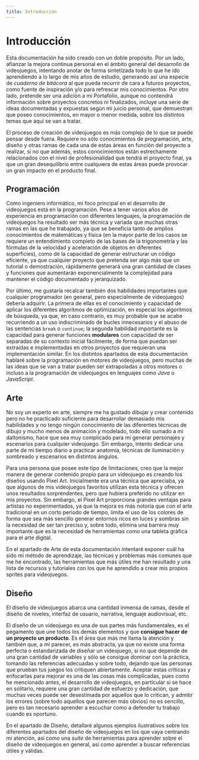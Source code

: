 ```yaml
---
title: Introducción
---
```


# Introducción

Esta documentación ha sido creado con un doble propósito. Por un lado, afianzar la mejora continua personal en el ámbito general del desarrollo de videojuegos, intentando anotar de forma sintetizada todo lo que he ido aprendiendo a lo largo de mis años de estudio, generando así una especie de _cuaderno de bitácora_ al que pueda recurrir de cara a futuros proyectos, como fuente de inspiración y/o para refrescar mis conocimientos. Por otro lado, pretende ser una adición a mi Portafolio, aunque no contendrá información sobre proyectos concretos ni finalizados, incluye una serie de ideas documentadas y expuestas según mi juicio personal, que demuestran que poseo conocimientos, en mayor o menor medida, sobre los distintos temas que aquí se van a tratar.

El proceso de creación de videojuegos es más complejo de lo que se puede pensar desde fuera. Requiere no sólo conocimientos de programación, arte, diseño y otras ramas de cada una de estas áreas en función del proyecto a realizar, si no que además, estos conocimientos están estrechamente relacionados con el nivel de profesionalidad que tendrá el proyecto final, ya que un gran desequilibrio entre cualquiera de estas áreas puede provocar un gran impacto en el producto final.

## Programación

Como ingeniero informático, mi foco principal en el desarrollo de videojuegos está en la programación. Pese a tener varios años de experiencia en programación con diferentes lenguajes, la programación de videojuegos ha resultado ser más técnica y variada que muchas otras ramas en las que he trabajado, ya que se beneficia tanto de amplios conocimientos de matemáticas y física (en la mayor parte de los casos se requiere un entendimiento completo de las bases de la trigonometría y las fórmulas de la velocidad y aceleración de objetos en diferentes superficies), como de la capacidad de generar estructurar un código eficiente, ya que cualquier proyecto que pretenda ser algo más que un tutorial o demostración, rápidamente generará una gran cantidad de clases y funciones que aumentarán exponencialmente la complejidad para mantener el código documentado y jerarquizado. 

Por último, me gustaría recalcar también dos habilidades importantes que cualquier programador (en general, pero especialmente de videojuegos) debería adquirir. La primera de ellas es el conocimiento y capacidad de aplicar los diferentes algoritmos de optimización, en especial los algoritmos de búsqueda, ya que, en caso contrario, es muy probable que se acabe recurriendo a un uso indiscriminado de bucles innecesarios y el abuso de las sentencias `break` o `continue`; la segunda habilidad importante es la capacidad para generar funciones **modulares** con capacidad de ser separadas de su contexto inicial fácilmente, de forma que puedan ser extraídas e implementadas en otros proyectos que requieran una implementación similar. En los distintos apartados de esta documentación hablaré sobre la programación en motores de videojuegos, pero muchas de las ideas que se van a tratar pueden ser extrapoladas a otros motores o incluso a la programación de videojuegos en lenguajes como _Java_ o _JavaScript_. 

## Arte

No soy un experto en arte, siempre me ha gustado dibujar y crear contenido pero no he practicado suficiente para desarrollar demasiado mis habilidades y no tengo ningún conocimiento de las diferentes técnicas de dibujo y mucho menos de animación y modelado, todo ello sumado a mi daltonismo, hace que sea muy complicado para mí generar personajes y escenarios para cualquier videojuego. Sin embargo, intento dedicar una parte de mi tiempo diario a practicar anatomía, técnicas de iluminación y sombreado y escenarios en distintos ángulos.

Para una persona que posee este tipo de limitaciones, creo que la mejor manera de generar contenido propio para un videojuego es creando los diseños usando Pixel Art. Inicialmente era una técnica que apreciaba, ya que algunos de mis videojuegos favoritos utilizan esta técnica y ofrecen unos resultados sorprendentes, pero que hubiera preferido no utilizar en mis proyectos. Sin embargo, el Pixel Art proporciona grandes ventajas para artistas no experimentados, ya que la mejora es más notoria que con el arte tradicional en un corto periodo de tiempo, limita el uso de los colores de forma que sea más sencillo generar entornos ricos en luces y sombras sin la necesidad de ser tan preciso y, sobre todo, elimina una barrera muy importante que es la necesidad de herramientas como una tableta gráfica para el arte digital. 

En el apartado de Arte de esta documentación intentaré exponer cuál ha sido mi método de aprendizaje, las técnicas y problemas más comunes que me he encontrado, las herramientas que más útiles me han resultado y una lista de recursos y tutoriales con los que he aprendido a crear mis propios sprites para videojuegos. 

## Diseño

El diseño de videojuegos abarca una cantidad inmensa de ramas, desde el diseño de niveles, interfaz de usuario, narrativa, lenguaje audiovisual, etc. 

El diseño de un videojuego es una de sus partes más fundamentales, es el pegamento que une todos los demás elementos y que **consigue hacer de un proyecto un producto**. Es el área que más me llama la atención y también que, a mi parecer, es más abstracta, ya que no existe una forma perfecta o estandarizada de diseñar un videojuego, si no que depende de una gran cantidad de variables y sólo se consigue dominar con la práctica, tomando las referencias adecuadas y sobre todo, dejando que las personas que prueban tus juegos los critiquen abiertamente. Aceptar estas críticas y enfocarlas para mejorar es una de las cosas más complicadas, pues como he mencionado antes, el desarrollo de videojuegos, en particular si se hace en solitario, requiere una gran cantidad de esfuerzo y dedicación, que muchas veces puede ser desestimada por aquellos que lo critican, y admitir los errores (sobre todo aquellos que parecen más obvios) no es sencillo, pero es tan necesario aprender a escuchar como a defender tu trabajo cuando es oportuno.

En el apartado de Diseño, detallaré algunos ejemplos ilustrativos sobre los diferentes apartados del diseño de videojuegos en los que vaya centrando mi atención, así como una _suite_ de herramientas para aprender sobre el diseño de videojuegos en general, así como aprender a buscar referencias útiles y válidas.